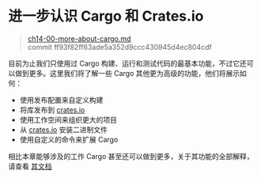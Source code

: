 # 进一步认识 Cargo 和 Crates.io

> [ch14-00-more-about-cargo.md](https://github.com/rust-lang/book/blob/master/second-edition/src/ch14-00-more-about-cargo.md)
> <br>
> commit ff93f82ff63ade5a352d9ccc430945d4ec804cdf

目前为止我们只使用过 Cargo 构建、运行和测试代码的最基本功能，不过它还可以做到更多。这里我们将了解一些 Cargo 其他更为高级的功能，他们将展示如何：

* 使用发布配置来自定义构建
* 将库发布到 [crates.io](https://crates.io)<!-- ignore -->
* 使用工作空间来组织更大的项目
* 从 [crates.io](https://crates.io)<!-- ignore --> 安装二进制文件
* 使用自定义的命令来扩展 Cargo

相比本章能够涉及的工作 Cargo 甚至还可以做到更多，关于其功能的全部解释，请查看 [其文档](http://doc.rust-lang.org/cargo/)